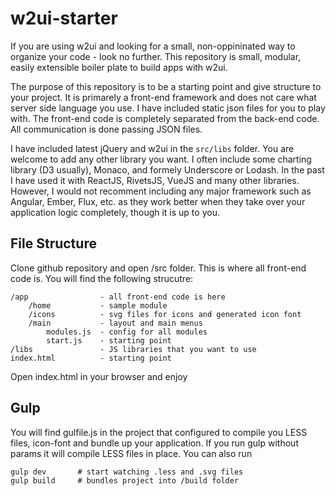 # w2ui-starter

If you are using w2ui and looking for a small, non-oppininated way to organize your code - look no further. This repository is small, modular, easily extensible boiler plate to build apps with w2ui.

The purpose of this repository is to be a starting point and give structure to your project. It is primarely a front-end framework and does not care what server side language you use. I have included static json files for you to play with. The front-end code is completely separated from the back-end code. All communication is done passing JSON files.

I have included latest jQuery and w2ui in the `src/libs` folder. You are welcome to add any other library you want. I often include some charting library (D3 usually), Monaco, and formely Underscore or Lodash. In the past I have used it with ReactJS, RivetsJS, VueJS and many other libraries. However, I would not recomment including any major framework such as Angular, Ember, Flux, etc. as they work better when they take over your application logic completely, though it is up to you.

## File Structure

Clone github repository and open /src folder. This is where all front-end code is. You will find the following strucutre:

```
/app                - all front-end code is here
    /home           - sample module
    /icons          - svg files for icons and generated icon font
    /main           - layout and main menus
        modules.js  - config for all modules
        start.js    - starting point
/libs               - JS libraries that you want to use
index.html          - starting point
```

Open index.html in your browser and enjoy

## Gulp

You will find gulfile.js in the project that configured to compile you LESS files, icon-font and bundle up your application. If you run gulp without params it will compile LESS files in place. You can also run

```
gulp dev       # start watching .less and .svg files
gulp build     # bundles project into /build folder
```